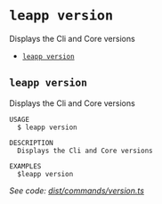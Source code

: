 `leapp version`
===============

Displays the Cli and Core versions

* [`leapp version`](#leapp-version)

## `leapp version`

Displays the Cli and Core versions

```console
USAGE
  $ leapp version

DESCRIPTION
  Displays the Cli and Core versions

EXAMPLES
  $leapp version
```

_See code: [dist/commands/version.ts](https://github.com/noovolari/leapp/blob/v0.1.47/dist/commands/version.ts)_
